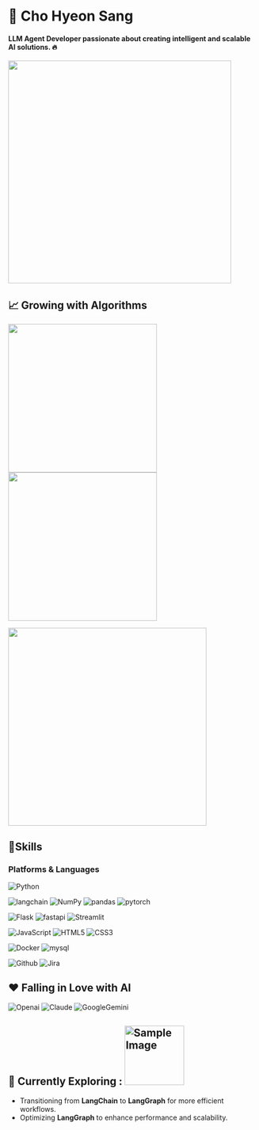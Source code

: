 # 🐻 Cho Hyeon Sang

#### LLM Agent Developer passionate about creating intelligent and scalable AI solutions. 🔥

<img width=450 src="https://github-readme-stats.vercel.app/api?username=hyeonsang010716&count_private=true&hide=contribs&show_icons=true&theme=merko" />

## 📈 Growing with Algorithms

<img width=300 src="http://mazassumnida.wtf/api/v2/generate_badge?boj=kyr778" /> <img width=300 src="http://mazandi.herokuapp.com/api?handle=kyr778&theme=white"/> 

<img width=400 src="https://cf.leed.at?id=kyr778" /> 

## 💪Skills
### Platforms & Languages
![Python](https://img.shields.io/badge/Python-3776AB.svg?&style=for-the-badge&logo=Python&logoColor=white)

![langchain](https://img.shields.io/badge/langchain-1C3C3C.svg?&style=for-the-badge&logo=langchain&logoColor=white)
![NumPy](https://img.shields.io/badge/NumPy-013243.svg?&style=for-the-badge&logo=NumPy&logoColor=white)
![pandas](https://img.shields.io/badge/pandas-150458.svg?&style=for-the-badge&logo=pandas&logoColor=white)
![pytorch](https://img.shields.io/badge/pytorch-EE4C2C.svg?&style=for-the-badge&logo=pytorch&logoColor=white)

![Flask](https://img.shields.io/badge/Flask-000000.svg?&style=for-the-badge&logo=Flask&logoColor=white)
![fastapi](https://img.shields.io/badge/fastapi-009688.svg?&style=for-the-badge&logo=fastapi&logoColor=white)
![Streamlit](https://img.shields.io/badge/Streamlit-FF4B4B.svg?&style=for-the-badge&logo=Streamlit&logoColor=white)

![JavaScript](https://img.shields.io/badge/JavaScript-F7DF1E.svg?&style=for-the-badge&logo=JavaScript&logoColor=white)
![HTML5](https://img.shields.io/badge/HTML5-E34F26.svg?&style=for-the-badge&logo=HTML5&logoColor=white)
![CSS3](https://img.shields.io/badge/CSS3-1572B6.svg?&style=for-the-badge&logo=CSS3&logoColor=white)

![Docker](https://img.shields.io/badge/Docker-2496ED.svg?&style=for-the-badge&logo=Docker&logoColor=white)
![mysql](https://img.shields.io/badge/mysql-4479A1.svg?&style=for-the-badge&logo=mysql&logoColor=white)

![Github](https://img.shields.io/badge/Github-181717.svg?&style=for-the-badge&logo=Github&logoColor=white)
![Jira](https://img.shields.io/badge/Jira-0052CC.svg?&style=for-the-badge&logo=Jira&logoColor=white)

## ❤️ Falling in Love with AI
![Openai](https://img.shields.io/badge/Openai-412991.svg?&style=for-the-badge&logo=Openai&logoColor=white)
![Claude](https://img.shields.io/badge/Claude-D97757.svg?&style=for-the-badge&logo=Claude&logoColor=white)
![GoogleGemini](https://img.shields.io/badge/GoogleGemini-8E75B2.svg?&style=for-the-badge&logo=GoogleGemini&logoColor=white)

## 🚀 Currently Exploring : <img src="https://github.com/user-attachments/assets/d0535479-2135-4718-b33c-c5c6847aea85" alt="Sample Image" width="120" />
- Transitioning from **LangChain** to **LangGraph** for more efficient workflows.
- Optimizing **LangGraph** to enhance performance and scalability.

